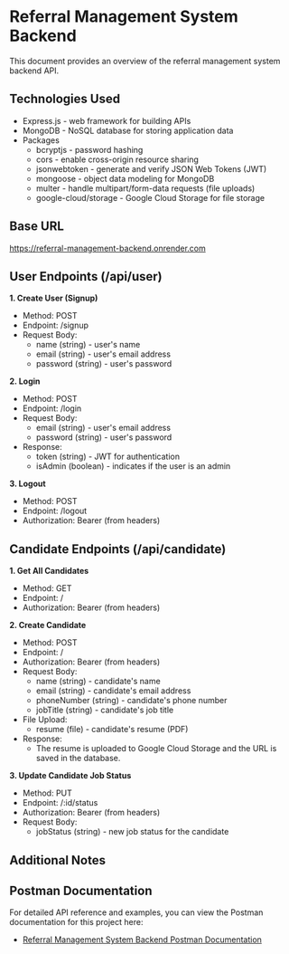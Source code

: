 # Referral Management System Backend

This document provides an overview of the referral management system backend API.

## Technologies Used

* Express.js - web framework for building APIs
* MongoDB - NoSQL database for storing application data
* Packages
    * bcryptjs - password hashing
    * cors - enable cross-origin resource sharing
    * jsonwebtoken - generate and verify JSON Web Tokens (JWT)
    * mongoose - object data modeling for MongoDB
    * multer - handle multipart/form-data requests (file uploads)
    * google-cloud/storage - Google Cloud Storage for file storage

## Base URL

https://referral-management-backend.onrender.com

## User Endpoints (/api/user)

**1. Create User (Signup)**

* Method: POST
* Endpoint: /signup
* Request Body:
    * name (string) - user's name
    * email (string) - user's email address
    * password (string) - user's password

**2. Login**

* Method: POST
* Endpoint: /login
* Request Body:
    * email (string) - user's email address
    * password (string) - user's password
* Response:
    * token (string) - JWT for authentication
    * isAdmin (boolean) - indicates if the user is an admin

**3. Logout**

* Method: POST
* Endpoint: /logout
* Authorization: Bearer <token> (from headers)

## Candidate Endpoints (/api/candidate)

**1. Get All Candidates**

* Method: GET
* Endpoint: /
* Authorization: Bearer <token> (from headers)

**2. Create Candidate**

* Method: POST
* Endpoint: /
* Authorization: Bearer <token> (from headers)
* Request Body:
    * name (string) - candidate's name
    * email (string) - candidate's email address
    * phoneNumber (string) - candidate's phone number
    * jobTitle (string) - candidate's job title
* File Upload:
    * resume (file) - candidate's resume (PDF)
* Response:
    * The resume is uploaded to Google Cloud Storage and the URL is saved in the database.

**3. Update Candidate Job Status**

* Method: PUT
* Endpoint: /:id/status
* Authorization: Bearer <token> (from headers)
* Request Body:
    * jobStatus (string) - new job status for the candidate

## Additional Notes

## Postman Documentation

For detailed API reference and examples, you can view the Postman documentation for this project here:

* [Referral Management System Backend Postman Documentation](https://documenter.getpostman.com/view/26860365/2sAYQakr9M)